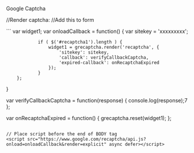 Google Captcha

//Render captcha:
//Add this to form
<div id="recaptcha"></div>
```
var widget1;
var onloadCallback = function() {
	var sitekey = 'xxxxxxxxx';
                
                if ( $('#recaptcha1').length ) {
                    widget1 = grecaptcha.render('recaptcha', {
                        'sitekey': sitekey,
                        'callback': verifyCallbackCaptcha,
                        'expired-callback': onRecaptchaExpired
                    });
                }
        };
}

var verifyCallbackCaptcha = function(response) {
    console.log(response);7
};

var onRecaptchaExpired = function() {
    grecaptcha.reset(widget1);
};
```

// Place script before the end of BODY tag
<script src="https://www.google.com/recaptcha/api.js?onload=onloadCallback&render=explicit" async defer></script>

